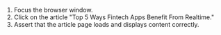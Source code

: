 1. Focus the browser window.
2. Click on the article "Top 5 Ways Fintech Apps Benefit From Realtime."
3. Assert that the article page loads and displays content correctly.